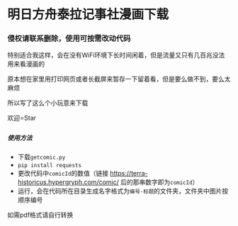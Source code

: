 # 明日方舟泰拉记事社漫画下载

### 侵权请联系删除，使用可按需改动代码

特别适合我这样，会在没有WiFi环境下长时间闲着，但是流量又只有几百兆没法用来看漫画的

原本想在家里用打印网页或者长截屏来暂存一下留着看，但是要么做不到，要么太麻烦

所以写了这么个小玩意来下载

欢迎⭐Star

##### 使用方法

- 下载`getcomic.py`
- `pip install requests`
- 更改代码中`comicId`的数值（链接 https://terra-historicus.hypergryph.com/comic/ 后的那串数字即为`comicId`）
- 运行，会在代码所在目录生成名字格式为`编号-标题`的文件夹，文件夹中图片按顺序编号

如需pdf格式请自行转换
